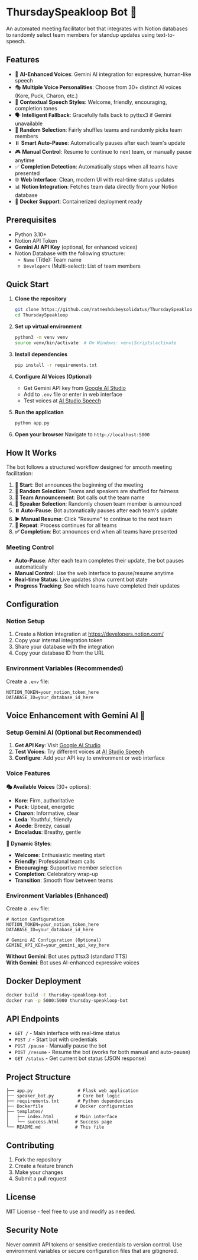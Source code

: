 # ThursdaySpeakloop Bot 🎤

An automated meeting facilitator bot that integrates with Notion databases to randomly select team members for standup updates using text-to-speech.

## Features

- 🤖 **AI-Enhanced Voices**: Gemini AI integration for expressive, human-like speech
- 🎭 **Multiple Voice Personalities**: Choose from 30+ distinct AI voices (Kore, Puck, Charon, etc.)
- 🎨 **Contextual Speech Styles**: Welcome, friendly, encouraging, completion tones
- 🗣️ **Intelligent Fallback**: Gracefully falls back to pyttsx3 if Gemini unavailable
- 🎲 **Random Selection**: Fairly shuffles teams and randomly picks team members
- ⏸️ **Smart Auto-Pause**: Automatically pauses after each team's update
- 🎮 **Manual Control**: Resume to continue to next team, or manually pause anytime
- ✅ **Completion Detection**: Automatically stops when all teams have presented
- 🌐 **Web Interface**: Clean, modern UI with real-time status updates
- 📊 **Notion Integration**: Fetches team data directly from your Notion database
- 🐳 **Docker Support**: Containerized deployment ready

## Prerequisites

- Python 3.10+
- Notion API Token
- **Gemini AI API Key** (optional, for enhanced voices)
- Notion Database with the following structure:
  - `Name` (Title): Team name
  - `Developers` (Multi-select): List of team members

## Quick Start

1. **Clone the repository**

   ```bash
   git clone https://github.com/ratneshdubeysolidatus/ThursdaySpeakloop.git
   cd ThursdaySpeakloop
   ```

2. **Set up virtual environment**

   ```bash
   python3 -m venv venv
   source venv/bin/activate  # On Windows: venv\Scripts\activate
   ```

3. **Install dependencies**

   ```bash
   pip install -r requirements.txt
   ```

5. **Configure AI Voices (Optional)**
   - Get Gemini API key from [Google AI Studio](https://aistudio.google.com/app/apikey)
   - Add to `.env` file or enter in web interface
   - Test voices at [AI Studio Speech](https://aistudio.google.com/generate-speech)

6. **Run the application**
   ```bash
   python app.py
   ```

7. **Open your browser**
   Navigate to `http://localhost:5000`

## How It Works

The bot follows a structured workflow designed for smooth meeting facilitation:

1. **🚀 Start**: Bot announces the beginning of the meeting
2. **🎲 Random Selection**: Teams and speakers are shuffled for fairness
3. **📢 Team Announcement**: Bot calls out the team name
4. **👤 Speaker Selection**: Randomly chosen team member is announced
5. **⏸️ Auto-Pause**: Bot automatically pauses after each team's update
6. **▶️ Manual Resume**: Click "Resume" to continue to the next team
7. **🔄 Repeat**: Process continues for all teams
8. **✅ Completion**: Bot announces end when all teams have presented

### Meeting Control

- **Auto-Pause**: After each team completes their update, the bot pauses automatically
- **Manual Control**: Use the web interface to pause/resume anytime
- **Real-time Status**: Live updates show current bot state
- **Progress Tracking**: See which teams have completed their updates

## Configuration

### Notion Setup

1. Create a Notion integration at https://developers.notion.com/
2. Copy your internal integration token
3. Share your database with the integration
4. Copy your database ID from the URL

### Environment Variables (Recommended)

Create a `.env` file:

```
NOTION_TOKEN=your_notion_token_here
DATABASE_ID=your_database_id_here
```

## Voice Enhancement with Gemini AI 🤖

### Setup Gemini AI (Optional but Recommended)

1. **Get API Key**: Visit [Google AI Studio](https://aistudio.google.com/app/apikey)
2. **Test Voices**: Try different voices at [AI Studio Speech](https://aistudio.google.com/generate-speech)
3. **Configure**: Add your API key to environment or web interface

### Voice Features

**🎭 Available Voices** (30+ options):
- **Kore**: Firm, authoritative
- **Puck**: Upbeat, energetic  
- **Charon**: Informative, clear
- **Leda**: Youthful, friendly
- **Aoede**: Breezy, casual
- **Enceladus**: Breathy, gentle

**🎨 Dynamic Styles**:
- **Welcome**: Enthusiastic meeting start
- **Friendly**: Professional team calls
- **Encouraging**: Supportive member selection
- **Completion**: Celebratory wrap-up
- **Transition**: Smooth flow between teams

### Environment Variables (Enhanced)

Create a `.env` file:
```env
# Notion Configuration
NOTION_TOKEN=your_notion_token_here
DATABASE_ID=your_database_id_here

# Gemini AI Configuration (Optional)
GEMINI_API_KEY=your_gemini_api_key_here
```

**Without Gemini**: Bot uses pyttsx3 (standard TTS)  
**With Gemini**: Bot uses AI-enhanced expressive voices

## Docker Deployment

```bash
docker build -t thursday-speakloop-bot .
docker run -p 5000:5000 thursday-speakloop-bot
```

## API Endpoints

- `GET /` - Main interface with real-time status
- `POST /` - Start bot with credentials
- `POST /pause` - Manually pause the bot
- `POST /resume` - Resume the bot (works for both manual and auto-pause)
- `GET /status` - Get current bot status (JSON response)

## Project Structure

```
├── app.py                 # Flask web application
├── speaker_bot.py         # Core bot logic
├── requirements.txt       # Python dependencies
├── Dockerfile            # Docker configuration
├── templates/
│   ├── index.html        # Main interface
│   └── success.html      # Success page
└── README.md             # This file
```

## Contributing

1. Fork the repository
2. Create a feature branch
3. Make your changes
4. Submit a pull request

## License

MIT License - feel free to use and modify as needed.

## Security Note

Never commit API tokens or sensitive credentials to version control. Use environment variables or secure configuration files that are gitignored.
